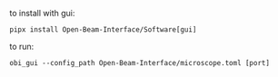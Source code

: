 to install with gui:

```
pipx install Open-Beam-Interface/Software[gui]
```

to run:
```
obi_gui --config_path Open-Beam-Interface/microscope.toml [port]
```
